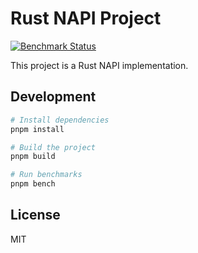 # Rust NAPI Project

[![Benchmark Status](https://github.com/Sam-Sutherland/rustnapi/actions/workflows/benchmark.yml/badge.svg)](https://github.com/Sam-Sutherland/rustnapi/actions/workflows/benchmark.yml)

This project is a Rust NAPI implementation.

## Development

```bash
# Install dependencies
pnpm install

# Build the project
pnpm build

# Run benchmarks
pnpm bench
```

## License

MIT 
